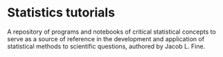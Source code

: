 # Statistics tutorials

A repository of programs and notebooks of critical statistical concepts to serve as a source of reference in the development and application of statistical methods to scientific questions, authored by Jacob L. Fine.
